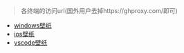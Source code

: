 > 各终端的访问url(国外用户去掉https://ghproxy.com/即可)
* [windows壁纸](https://ghproxy.com/https://raw.githubusercontent.com/nichuanfang/nichuanfang/main/dist/everyday.jpg)
* [ios壁纸](https://ghproxy.com/https://raw.githubusercontent.com/nichuanfang/nichuanfang/main/dist/ios_everyday.jpg)
* [vscode壁纸](https://ghproxy.com/https://raw.githubusercontent.com/nichuanfang/nichuanfang/main/dist/vscode_everyday.jpg)
